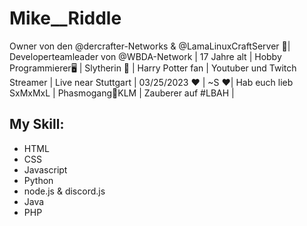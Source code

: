 # Mike__Riddle
Owner von den @dercrafter-Networks & @LamaLinuxCraftServer 👑| Developerteamleader von @WBDA-Network | 17 Jahre alt | Hobby Programmierer🖥 | Slytherin 💚 | Harry Potter fan | Youtuber und Twitch Streamer | Live near Stuttgart | 03/25/2023 ❤️ | ~S ❤️| Hab euch lieb SxMxMxL | Phasmogang👻KLM | Zauberer auf #LBAH | 

## My Skill:
- HTML
- CSS
- Javascript
- Python
- node.js & discord.js
- Java
- PHP
